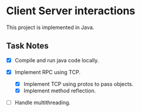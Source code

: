 # Client Server interactions
This project is implemented in Java.


## Task Notes
- [x] Compile and run java code locally.
- [x] Implement RPC using TCP.
  - [x] Implement TCP using protos to pass objects.
  - [x] Implement method reflection.
- [ ] Handle multithreading.


